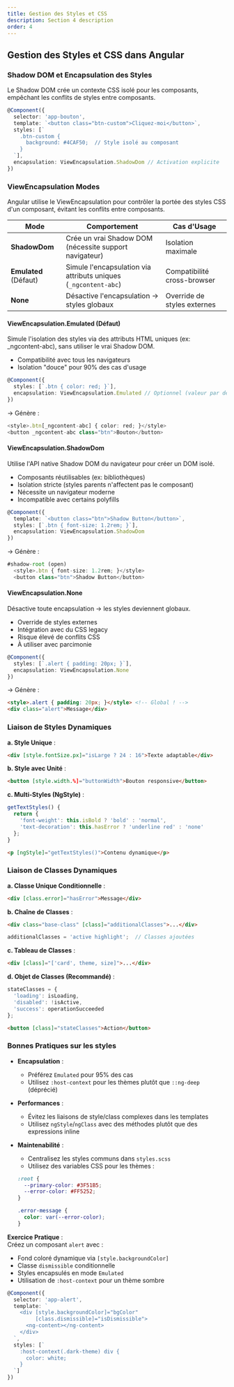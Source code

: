 ```yaml
---
title: Gestion des Styles et CSS
description: Section 4 description
order: 4
---
```


## Gestion des Styles et CSS dans Angular

### Shadow DOM et Encapsulation des Styles

Le Shadow DOM crée un contexte CSS isolé pour les composants, empêchant les conflits de styles entre composants.

```typescript
@Component({
  selector: 'app-bouton',
  template: `<button class="btn-custom">Cliquez-moi</button>`,
  styles: [`
    .btn-custom {
      background: #4CAF50;  // Style isolé au composant
    }
  `],
  encapsulation: ViewEncapsulation.ShadowDom // Activation explicite
})
```

### ViewEncapsulation Modes

Angular utilise le ViewEncapsulation pour contrôler la portée des styles CSS d'un composant, évitant les conflits entre composants.

| Mode                      | Comportement                                                                 | Cas d'Usage                  |
|---------------------------|-----------------------------------------------------------------------------|------------------------------|
| **ShadowDom**             | Crée un vrai Shadow DOM (nécessite support navigateur)                      | Isolation maximale           |
| **Emulated** (Défaut)     | Simule l'encapsulation via attributs uniques (`_ngcontent-abc`)             | Compatibilité cross-browser  |
| **None**                  | Désactive l'encapsulation → styles globaux                                  | Override de styles externes  |


#### ViewEncapsulation.Emulated (Défaut)

Simule l'isolation des styles via des attributs HTML uniques (ex: _ngcontent-abc), sans utiliser le vrai Shadow DOM.

- Compatibilité avec tous les navigateurs
- Isolation "douce" pour 90% des cas d'usage

```typescript
@Component({
  styles: [`.btn { color: red; }`],
  encapsulation: ViewEncapsulation.Emulated // Optionnel (valeur par défaut)
})
```

→ Génère :

```typescript
<style>.btn[_ngcontent-abc] { color: red; }</style>
<button _ngcontent-abc class="btn">Bouton</button>
```

#### ViewEncapsulation.ShadowDom

Utilise l'API native Shadow DOM du navigateur pour créer un DOM isolé.

- Composants réutilisables (ex: bibliothèques)
- Isolation stricte (styles parents n'affectent pas le composant)
- Nécessite un navigateur moderne
- Incompatible avec certains polyfills

```typescript
@Component({
  template: `<button class="btn">Shadow Button</button>`,
  styles: [`.btn { font-size: 1.2rem; }`],
  encapsulation: ViewEncapsulation.ShadowDom
})
```

→ Génère :

```typescript
#shadow-root (open)
  <style>.btn { font-size: 1.2rem; }</style>
  <button class="btn">Shadow Button</button>
```

#### ViewEncapsulation.None

Désactive toute encapsulation → les styles deviennent globaux.

- Override de styles externes
- Intégration avec du CSS legacy
- Risque élevé de conflits CSS
- À utiliser avec parcimonie

```typescript
@Component({
  styles: [`.alert { padding: 20px; }`],
  encapsulation: ViewEncapsulation.None
})
```

→ Génère :

```html
<style>.alert { padding: 20px; }</style> <!-- Global ! -->
<div class="alert">Message</div>
```


### Liaison de Styles Dynamiques

**a. Style Unique** :  
```html
<div [style.fontSize.px]="isLarge ? 24 : 16">Texte adaptable</div>
```

**b. Style avec Unité** :  
```html
<button [style.width.%]="buttonWidth">Bouton responsive</button>
```

**c. Multi-Styles (NgStyle)** :  
```typescript
getTextStyles() {
  return {
    'font-weight': this.isBold ? 'bold' : 'normal',
    'text-decoration': this.hasError ? 'underline red' : 'none'
  };
}
```
```html
<p [ngStyle]="getTextStyles()">Contenu dynamique</p>
```

### Liaison de Classes Dynamiques

**a. Classe Unique Conditionnelle** :  
```html
<div [class.error]="hasError">Message</div>
```

**b. Chaîne de Classes** :  
```html
<div class="base-class" [class]="additionalClasses">...</div>
```
```typescript
additionalClasses = 'active highlight';  // Classes ajoutées
```

**c. Tableau de Classes** :  
```html
<div [class]="['card', theme, size]">...</div>
```

**d. Objet de Classes (Recommandé)** :  
```typescript
stateClasses = {
  'loading': isLoading,
  'disabled': !isActive,
  'success': operationSucceeded
};
```
```html
<button [class]="stateClasses">Action</button>
```


### Bonnes Pratiques sur les styles

- **Encapsulation** :  
  - Préférez `Emulated` pour 95% des cas  
  - Utilisez `:host-context` pour les thèmes plutôt que `::ng-deep` (déprécié)

- **Performances** :  
  - Évitez les liaisons de style/class complexes dans les templates  
  - Utilisez `ngStyle`/`ngClass` avec des méthodes plutôt que des expressions inline

- **Maintenabilité** :  
  - Centralisez les styles communs dans `styles.scss`  
  - Utilisez des variables CSS pour les thèmes :
  ```scss
  :root {
    --primary-color: #3F51B5;
    --error-color: #FF5252;
  }
  ```
  ```css
  .error-message {
    color: var(--error-color);
  }
  ```


**Exercice Pratique** :  
Créez un composant `alert` avec :  
- Fond coloré dynamique via `[style.backgroundColor]`  
- Classe `dismissible` conditionnelle  
- Styles encapsulés en mode `Emulated`  
- Utilisation de `:host-context` pour un thème sombre

```typescript
@Component({
  selector: 'app-alert',
  template: `
    <div [style.backgroundColor]="bgColor" 
         [class.dismissible]="isDismissible">
      <ng-content></ng-content>
    </div>
  `,
  styles: [`
    :host-context(.dark-theme) div {
      color: white;
    }
  `]
})
```
